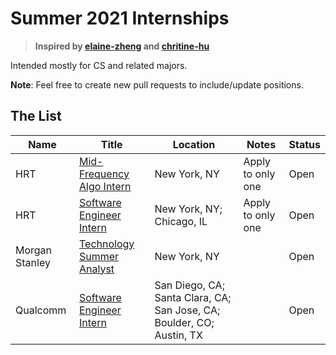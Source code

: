 
# Summer 2021 Internships

> **Inspired by [elaine-zheng](https://github.com/elaine-zheng/summer2020internships) and [chritine-hu](https://github.com/christine-hu/summer-2019-internships)**


Intended mostly for CS and related majors.


 **Note**: Feel free to create new pull requests to include/update positions.

## The List

| Name  |  Title |  Location |  Notes | Status |
|---|---|---|---|---|
|  HRT | [Mid-Frequency Algo Intern](https://www.hudsonrivertrading.com/careers/job/?gh_jid=2160228) | New York, NY | Apply to only one  | Open
|  HRT | [Software Engineer Intern](https://www.hudsonrivertrading.com/careers/job/?gh_jid=2160225) | New York, NY; Chicago, IL | Apply to only one  | Open
|  Morgan Stanley | [Technology Summer Analyst](https://morganstanley.tal.net/vx/lang-en-GB/mobile-0/brand-2/user-2429102/xf-3786f0ce9359/candidate/so/pm/1/pl/1/opp/9768-2021-Technology-Summer-Analyst-Program-New-York/en-GB) | New York, NY |   | Open
|  Qualcomm | [Software Engineer Intern](https://jobs.qualcomm.com/public/jobDetails.xhtml?requisitionId=1982304) | San Diego, CA; Santa Clara, CA; San Jose, CA; Boulder, CO; Austin, TX |   | Open
